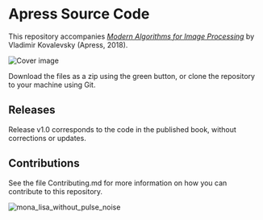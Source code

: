# Apress Source Code

This repository accompanies [*Modern Algorithms for Image Processing*](https://www.apress.com/9781484242360) by Vladimir Kovalevsky (Apress, 2018).

[comment]: #cover
![Cover image](9781484242360.jpg)

Download the files as a zip using the green button, or clone the repository to your machine using Git.

## Releases

Release v1.0 corresponds to the code in the published book, without corrections or updates.

## Contributions

See the file Contributing.md for more information on how you can contribute to this repository.

![mona_lisa_without_pulse_noise](https://github.com/user-attachments/assets/06cbdfb0-6034-499f-be5f-23293c5ad439)
